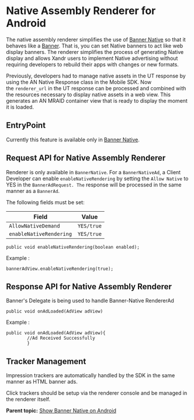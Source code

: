 # Native Assembly Renderer for Android

<div class="body">

The native assembly renderer simplifies the use of <a
href="https://docs.xandr.com/bundle/mobile-sdk/page/show-banner-native-on-android.html"
class="xref" target="_blank">Banner Native</a> so that it behaves like
a <a
href="https://docs.xandr.com/bundle/mobile-sdk/page/show-banners-on-android.html"
class="xref" target="_blank">Banner</a>. That is, you can set Native
banners to act like web display banners. The renderer simplifies the
process of generating Native display and allows
<span class="ph">Xandr</span> users to implement Native advertising
without requiring developers to rebuild their apps with changes or new
formats.

Previously, developers had to manage native assets in the UT response by
using the AN Native Response class in the Mobile SDK. Now
the `renderer_url` in the UT response can be processed and combined with
the resources necessary to display native assets in a web view. This
generates an AN MRAID container view that is ready to display the moment
it is loaded.

<div class="section">

## EntryPoint 

Currently this feature is available only in <a
href="https://docs.xandr.com/bundle/mobile-sdk/page/show-banner-native-on-android.html"
class="xref" target="_blank">Banner Native</a>.

</div>

<div class="section">

## Request API for Native Assembly Renderer

Renderer is only available in `BannerNative`. For a `BannerNativeAd`, a
Client Developer can enable `enableNativeRendering` by setting
the `Allow Native` to YES in the `BannerAdRequest. The` response will be
processed in the same manner as a `BannerAd`. 

The following fields must be set:

<div class="tablenoborder">

<table class="table" data-cellpadding="4" data-cellspacing="0"
data-summary="" data-frame="border" data-border="1" data-rules="all">
<thead class="thead">
<tr class="header ">
<th id="d35387e106" class="entry cellborder"
style="vertical-align: top">Field</th>
<th id="d35387e109" class="entry cellborder"
style="vertical-align: top">Value</th>
</tr>
</thead>
<tbody class="tbody">
<tr class="odd ">
<td class="entry cellborder"
headers="d35387e106 "><code
class="ph codeph">AllowNativeDemand</code></td>
<td class="entry cellborder"
headers="d35387e109 "><code class="ph codeph">YES/true</code></td>
</tr>
<tr class="even ">
<td class="entry cellborder"
headers="d35387e106 "><code
class="ph codeph">enableNativeRendering</code></td>
<td class="entry cellborder"
headers="d35387e109 "><code class="ph codeph">YES/true</code></td>
</tr>
</tbody>
</table>

</div>

``` pre
public void enableNativeRendering(boolean enabled);
```

Example : 

``` pre
bannerAdView.enableNativeRendering(true);
```

</div>

<div class="section">

## Response API for Native Assembly Renderer

Banner's Delegate is being used to handle Banner-Native RendererAd

``` pre
public void onAdLoaded(AdView adView)
```

Example :  

``` pre
public void onAdLoaded(AdView adView){
        //Ad Received Successfully
        }
```

</div>

<div class="section">

## Tracker Management

Impression trackers are automatically handled by the SDK in the same
manner as HTML banner ads.

Click trackers should be setup via the renderer console and be managed
in the renderer itself.

</div>

</div>

<div class="related-links">

<div class="familylinks">

<div class="parentlink">

**Parent topic:**
<a href="show-banner-native-on-android.html" class="link">Show Banner
Native on Android</a>

</div>

</div>

</div>

